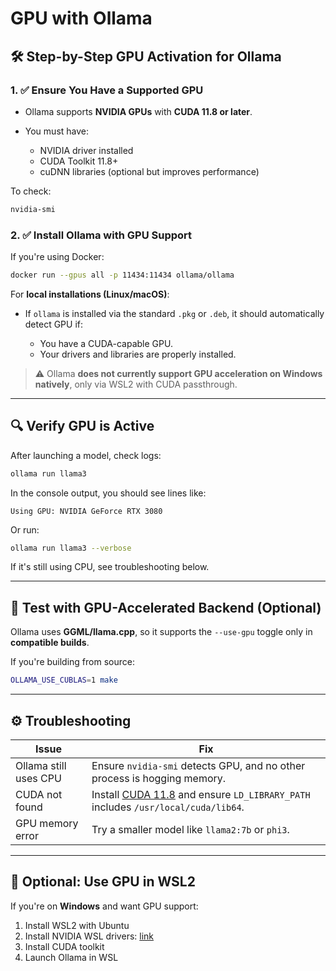 #  **GPU with Ollama**

## 🛠️ Step-by-Step GPU Activation for Ollama

### 1. ✅ Ensure You Have a Supported GPU

* Ollama supports **NVIDIA GPUs** with **CUDA 11.8 or later**.
* You must have:

  * NVIDIA driver installed
  * CUDA Toolkit 11.8+
  * cuDNN libraries (optional but improves performance)

To check:

```bash
nvidia-smi
```

### 2. ✅ Install Ollama with GPU Support

If you're using Docker:

```bash
docker run --gpus all -p 11434:11434 ollama/ollama
```

For **local installations (Linux/macOS)**:

* If `ollama` is installed via the standard `.pkg` or `.deb`, it should automatically detect GPU if:

  * You have a CUDA-capable GPU.
  * Your drivers and libraries are properly installed.

> ⚠️ Ollama **does not currently support GPU acceleration on Windows natively**, only via WSL2 with CUDA passthrough.

---

## 🔍 Verify GPU is Active

After launching a model, check logs:

```bash
ollama run llama3
```

In the console output, you should see lines like:

```
Using GPU: NVIDIA GeForce RTX 3080
```

Or run:

```bash
ollama run llama3 --verbose
```

If it's still using CPU, see troubleshooting below.

---

## 🧪 Test with GPU-Accelerated Backend (Optional)

Ollama uses **GGML/llama.cpp**, so it supports the `--use-gpu` toggle only in **compatible builds**.

If you're building from source:

```bash
OLLAMA_USE_CUBLAS=1 make
```

---

## ⚙️ Troubleshooting

| Issue                 | Fix                                                                                                                                           |
| --------------------- | --------------------------------------------------------------------------------------------------------------------------------------------- |
| Ollama still uses CPU | Ensure `nvidia-smi` detects GPU, and no other process is hogging memory.                                                                      |
| CUDA not found        | Install [CUDA 11.8](https://developer.nvidia.com/cuda-11-8-0-download-archive) and ensure `LD_LIBRARY_PATH` includes `/usr/local/cuda/lib64`. |
| GPU memory error      | Try a smaller model like `llama2:7b` or `phi3`.                                                                                               |

---

## 🧩 Optional: Use GPU in WSL2

If you're on **Windows** and want GPU support:

1. Install WSL2 with Ubuntu
2. Install NVIDIA WSL drivers: [link](https://developer.nvidia.com/cuda/wsl)
3. Install CUDA toolkit
4. Launch Ollama in WSL
